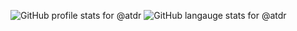 <p>
<img alt="GitHub profile stats for @atdr" src="https://github-readme-stats.vercel.app/api?username=atdr&show_icons=true&count_private=true&hide_title=true" >
<img alt="GitHub langauge stats for @atdr" src="https://github-readme-stats.vercel.app/api/top-langs?username=atdr&count_private=true&layout=compact&hide_title=true&langs_count=6">
</p>
